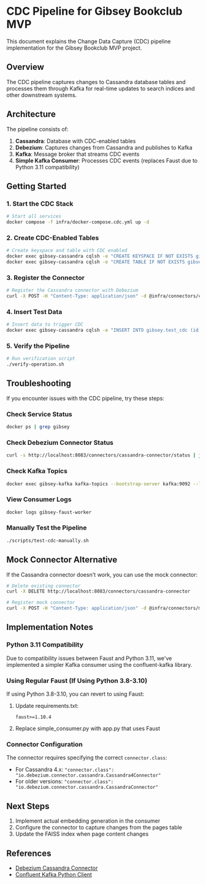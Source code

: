 # CDC Pipeline for Gibsey Bookclub MVP

This document explains the Change Data Capture (CDC) pipeline implementation for the Gibsey Bookclub MVP project.

## Overview

The CDC pipeline captures changes to Cassandra database tables and processes them through Kafka for real-time updates to search indices and other downstream systems.

## Architecture

The pipeline consists of:

1. **Cassandra**: Database with CDC-enabled tables
2. **Debezium**: Captures changes from Cassandra and publishes to Kafka
3. **Kafka**: Message broker that streams CDC events
4. **Simple Kafka Consumer**: Processes CDC events (replaces Faust due to Python 3.11 compatibility)

## Getting Started

### 1. Start the CDC Stack

```bash
# Start all services
docker compose -f infra/docker-compose.cdc.yml up -d
```

### 2. Create CDC-Enabled Tables

```bash
# Create keyspace and table with CDC enabled
docker exec gibsey-cassandra cqlsh -e "CREATE KEYSPACE IF NOT EXISTS gibsey WITH replication = {'class': 'SimpleStrategy', 'replication_factor': 1};"
docker exec gibsey-cassandra cqlsh -e "CREATE TABLE IF NOT EXISTS gibsey.test_cdc (id text PRIMARY KEY, data text) WITH cdc = true;"
```

### 3. Register the Connector

```bash
# Register the Cassandra connector with Debezium
curl -X POST -H "Content-Type: application/json" -d @infra/connectors/cassandra-connector.json http://localhost:8083/connectors
```

### 4. Insert Test Data

```bash
# Insert data to trigger CDC
docker exec gibsey-cassandra cqlsh -e "INSERT INTO gibsey.test_cdc (id, data) VALUES ('test-1', 'Test CDC data');"
```

### 5. Verify the Pipeline

```bash
# Run verification script
./verify-operation.sh
```

## Troubleshooting

If you encounter issues with the CDC pipeline, try these steps:

### Check Service Status

```bash
docker ps | grep gibsey
```

### Check Debezium Connector Status

```bash
curl -s http://localhost:8083/connectors/cassandra-connector/status | jq
```

### Check Kafka Topics

```bash
docker exec gibsey-kafka kafka-topics --bootstrap-server kafka:9092 --list
```

### View Consumer Logs

```bash
docker logs gibsey-faust-worker
```

### Manually Test the Pipeline

```bash
./scripts/test-cdc-manually.sh
```

## Mock Connector Alternative

If the Cassandra connector doesn't work, you can use the mock connector:

```bash
# Delete existing connector
curl -X DELETE http://localhost:8083/connectors/cassandra-connector

# Register mock connector
curl -X POST -H "Content-Type: application/json" -d @infra/connectors/mock-connector.json http://localhost:8083/connectors
```

## Implementation Notes

### Python 3.11 Compatibility

Due to compatibility issues between Faust and Python 3.11, we've implemented a simpler Kafka consumer using the confluent-kafka library.

### Using Regular Faust (If Using Python 3.8-3.10)

If using Python 3.8-3.10, you can revert to using Faust:

1. Update requirements.txt:
   ```
   faust>=1.10.4
   ```

2. Replace simple_consumer.py with app.py that uses Faust

### Connector Configuration

The connector requires specifying the correct `connector.class`:

- For Cassandra 4.x: `"connector.class": "io.debezium.connector.cassandra.Cassandra4Connector"`
- For older versions: `"connector.class": "io.debezium.connector.cassandra.CassandraConnector"`

## Next Steps

1. Implement actual embedding generation in the consumer
2. Configure the connector to capture changes from the pages table
3. Update the FAISS index when page content changes

## References

- [Debezium Cassandra Connector](https://debezium.io/documentation/reference/connectors/cassandra.html)
- [Confluent Kafka Python Client](https://docs.confluent.io/platform/current/clients/confluent-kafka-python/html/index.html)